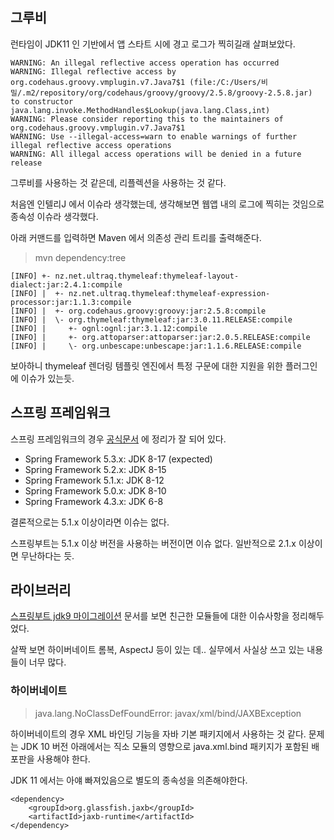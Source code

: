 ## 그루비

런타임이 JDK11 인 기반에서 앱 스타트 시에 경고 로그가 찍히길래 살펴보았다. 

```
WARNING: An illegal reflective access operation has occurred
WARNING: Illegal reflective access by org.codehaus.groovy.vmplugin.v7.Java7$1 (file:/C:/Users/비밀/.m2/repository/org/codehaus/groovy/groovy/2.5.8/groovy-2.5.8.jar) to constructor java.lang.invoke.MethodHandles$Lookup(java.lang.Class,int)
WARNING: Please consider reporting this to the maintainers of org.codehaus.groovy.vmplugin.v7.Java7$1
WARNING: Use --illegal-access=warn to enable warnings of further illegal reflective access operations
WARNING: All illegal access operations will be denied in a future release
```

그루비를 사용하는 것 같은데, 리플렉션을 사용하는 것 같다.

처음엔 인텔리J 에서 이슈라 생각했는데, 생각해보면 웹앱 내의 로그에 찍히는 것임으로 종속성 이슈라 생각했다.

아래 커맨드를 입력하면 Maven 에서 의존성 관리 트리를 출력해준다.

> mvn dependency:tree

```
[INFO] +- nz.net.ultraq.thymeleaf:thymeleaf-layout-dialect:jar:2.4.1:compile
[INFO] |  +- nz.net.ultraq.thymeleaf:thymeleaf-expression-processor:jar:1.1.3:compile
[INFO] |  +- org.codehaus.groovy:groovy:jar:2.5.8:compile
[INFO] |  \- org.thymeleaf:thymeleaf:jar:3.0.11.RELEASE:compile
[INFO] |     +- ognl:ognl:jar:3.1.12:compile
[INFO] |     +- org.attoparser:attoparser:jar:2.0.5.RELEASE:compile
[INFO] |     \- org.unbescape:unbescape:jar:1.1.6.RELEASE:compile
```

보아하니 thymeleaf 렌더링 템플릿 엔진에서 특정 구문에 대한 지원을 위한 플러그인에 이슈가 있는듯.



## 스프링 프레임워크

스프링 프레임워크의 경우 [공식문서](https://github.com/spring-projects/spring-framework/wiki/Spring-Framework-Versions#jdk-version-range) 에 정리가 잘 되어 있다.

- Spring Framework 5.3.x: JDK 8-17 (expected)
- Spring Framework 5.2.x: JDK 8-15
- Spring Framework 5.1.x: JDK 8-12
- Spring Framework 5.0.x: JDK 8-10
- Spring Framework 4.3.x: JDK 6-8

결론적으로는 5.1.x 이상이라면 이슈는 없다.

스프링부트는 5.1.x 이상 버전을 사용하는 버전이면 이슈 없다. 일반적으로 2.1.x 이상이면 무난하다는 듯.

## 라이브러리

[스프링부트 jdk9 마이그레이션](https://github.com/spring-projects/spring-boot/wiki/Spring-Boot-with-Java-9-and-above) 문서를 보면 친근한 모듈들에 대한 이슈사항을 정리해두었다.

살짝 보면 하이버네이트 롬복, AspectJ 등이 있는 데.. 실무에서 사실상 쓰고 있는 내용들이 너무 많다.

### 하이버네이트

> java.lang.NoClassDefFoundError: javax/xml/bind/JAXBException

하이버네이트의 경우 XML 바인딩 기능을 자바 기본 패키지에서 사용하는 것 같다. 문제는 JDK 10 버전 아래에서는 직소 모듈의 영향으로 java.xml.bind 패키지가 포함된 배포판을 사용해야 한다.

JDK 11 에서는 아얘 빠져있음으로 별도의 종속성을 의존해야한다.

```
<dependency>
    <groupId>org.glassfish.jaxb</groupId>
    <artifactId>jaxb-runtime</artifactId>
</dependency>
```

